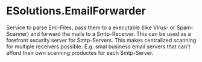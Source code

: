 # ESolutions.EmailForwarder
Service to parse Eml-Files, pass them to a executable (like Virus- or Spam-Scanner) and forward the mails to a Smtp-Receiver. This can be used as a forefront security server for Smtp-Servers. This makes centralized scanning for multiple receivers possible. E.g. smal business email servers that can't afford their own scanning productes for each Smtp-Server.

